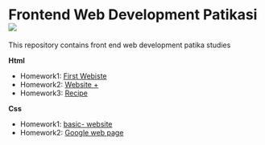 # Frontend Web Development Patikasi ![](https://img.shields.io/badge/Tests-Success-green)
This repository contains front end web development patika studies

**Html**
- Homework1: [First Webiste](https://github.com/OzerBey/FrontendWebDevelopment/tree/master/html%20works/homework1)
- Homework2: [Website +](https://github.com/OzerBey/FrontendWebDevelopment/tree/master/html%20works/homework2)
- Homework3: [Recipe](https://github.com/OzerBey/FrontendWebDevelopment/tree/master/html%20works/homework3)


**Css**
 - Homework1: [basic- website](https://ozerbey.github.io/basic-website/)
 - Homework2: [Google web page](https://ozerbey.github.io/google.co.uk/)
